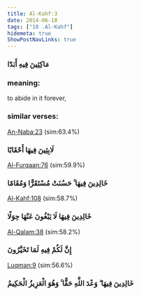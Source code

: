 ```yaml
---
title: Al-Kahf:3
date: 2014-06-18
tags: ["18 .Al-Kahf"]
hidemeta: true 
ShowPostNavLinks: true 
---
```

### مَاكِثِينَ فِيهِ أَبَدًا
### meaning: 
to abide in it forever,
### similar verses: 

[An-Naba:23](/78/23) (sim:63.4%)

### لَابِثِينَ فِيهَا أَحْقَابًا

[Al-Furqaan:76](/25/76) (sim:59.9%)

### خَالِدِينَ فِيهَا ۚ حَسُنَتْ مُسْتَقَرًّا وَمُقَامًا

[Al-Kahf:108](/18/108) (sim:58.7%)

### خَالِدِينَ فِيهَا لَا يَبْغُونَ عَنْهَا حِوَلًا

[Al-Qalam:38](/68/38) (sim:58.2%)

### إِنَّ لَكُمْ فِيهِ لَمَا تَخَيَّرُونَ

[Luqman:9](/31/9) (sim:56.6%)

### خَالِدِينَ فِيهَا ۖ وَعْدَ اللَّهِ حَقًّا ۚ وَهُوَ الْعَزِيزُ الْحَكِيمُ
